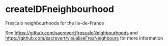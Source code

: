 # createIDFneighbourhood
Frescalo neighbourhoods for the Ile-de-France

See
https://github.com/sacrevert/frescaloNeighbourhoods 
and
https://github.com/sacrevert/visualiseFresNeighbours
for more information
